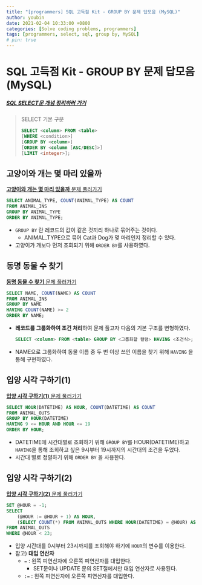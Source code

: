```yaml
---
title: "[programmers] SQL 고득점 Kit - GROUP BY 문제 답모음 (MySQL)"
author: youbin
date: 2021-02-04 10:33:00 +0800
categories: [Solve coding problems, programmers]
tags: [programmers, select, sql, group by, MySQL]
# pin: true
---
```


# SQL 고득점 Kit - GROUP BY 문제 답모음 (MySQL)

##### [SQL SELECT문 개념 정리하러 가기](https://youbin-shin.github.io/posts/cs-database-1/)

> SELECT 기본 구문
>
> ```sql
> SELECT <column> FROM <table>
> [WHERE <condition>]
> [GROUP BY <column>]
> [ORDER BY <column [ASC/DESC]>]
> [LIMIT <integer>];
> ```



## 고양이와 개는 몇 마리 있을까

[**고양이와 개는 몇 마리 있을까** 문제 풀러가기](https://programmers.co.kr/learn/courses/30/lessons/59040)

```sql
SELECT ANIMAL_TYPE, COUNT(ANIMAL_TYPE) AS COUNT
FROM ANIMAL_INS
GROUP BY ANIMAL_TYPE
ORDER BY ANIMAL_TYPE;
```

- `GROUP BY` 란 레코드의 값이 같은 것끼리 하나로 묶어주는 것이다.
  - ANIMAL_TYPE으로 묶어 Cat과 Dog가 몇 마리인지 정리할 수 있다.
- 고양이가 개보다 먼저 조회되기 위해 `ORDER BY`를 사용하였다.





## 동명 동물 수 찾기

[**동명 동물 수 찾기** 문제 풀러가기](https://programmers.co.kr/learn/courses/30/lessons/59041)

```sql
SELECT NAME, COUNT(NAME) AS COUNT
FROM ANIMAL_INS
GROUP BY NAME
HAVING COUNT(NAME) >= 2
ORDER BY NAME;
```

- **레코드를 그룹화하여 조건 처리**하여 문제 풀고자 다음의 기본 구조를 변형하였다.

  ```sql
  SELECT <column> FROM <table> GROUP BY <그룹화할 컬럼> HAVING <조건식>;
  ```

- NAME으로 그룹화하여 동물 이름 중 두 번 이상 쓰인 이름을 찾기 위해 `HAVING` 을 통해 구현하였다.





## 입양 시각 구하기(1)

[**입양 시각 구하기(1)** 문제 풀러가기](https://programmers.co.kr/learn/courses/30/lessons/59412)

```sql
SELECT HOUR(DATETIME) AS HOUR, COUNT(DATETIME) AS COUNT
FROM ANIMAL_OUTS
GROUP BY HOUR(DATETIME)
HAVING 9 <= HOUR AND HOUR <= 19
ORDER BY HOUR;
```

- DATETIME에 시간대별로 조회하기 위해 `GROUP BY`를 HOUR(DATETIME)하고 `HAVING`을 통해 조회하고 싶은 9시부터 19시까지의 시간대의 조건을 두었다.
- 시간대 별로 정렬하기 위해 `ORDER BY` 을 사용한다.





## 입양 시각 구하기(2)

[**입양 시각 구하기(2)** 문제 풀러가기](https://programmers.co.kr/learn/courses/30/lessons/59413)

```sql
SET @HOUR = -1;
SELECT
    (@HOUR := @HOUR + 1) AS HOUR,
    (SELECT COUNT(*) FROM ANIMAL_OUTS WHERE HOUR(DATETIME) = @HOUR) AS COUNT
FROM ANIMAL_OUTS
WHERE @HOUR < 23;
```

- 입양 시간대를 0시부터 23시까지를 조회해야 하기에 `HOUR`의 변수를 이용한다.
- 참고) **대입 연산자**
  - `=` : 왼쪽 피연산자에 오른쪽 피연산자를 대입한다. 
    - SET문이나 UPDATE 문의 SET절에서만 대입 연산자로 사용된다.
  - `:=` : 왼쪽 피연산자에 오른쪽 피연산자를 대입한다.

